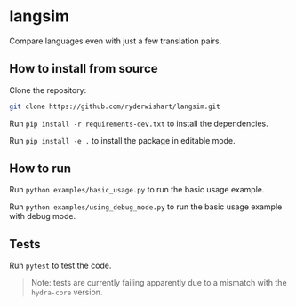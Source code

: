 # langsim
Compare languages even with just a few translation pairs.

## How to install from source

Clone the repository:

```bash
git clone https://github.com/ryderwishart/langsim.git
```

Run `pip install -r requirements-dev.txt` to install the dependencies.

Run `pip install -e .` to install the package in editable mode.

## How to run

Run `python examples/basic_usage.py` to run the basic usage example.

Run `python examples/using_debug_mode.py` to run the basic usage example with debug mode.

## Tests

Run `pytest` to test the code.

> Note: tests are currently failing apparently due to a mismatch with the `hydra-core` version.
